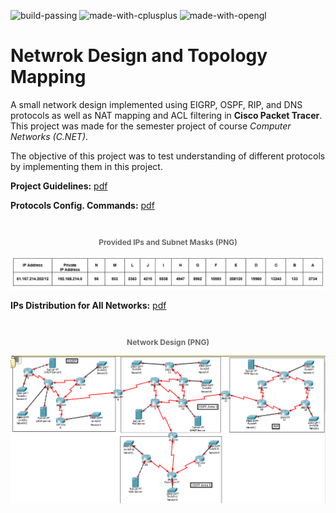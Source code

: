 ![build-passing](https://img.shields.io/badge/Build-passing-success?style=flat-square)
![made-with-cplusplus](https://img.shields.io/badge/Made%20with-C++-informational?style=flat-square)
![made-with-opengl](https://img.shields.io/badge/Made%20with-OpenGL-informational?style=flat-square)

# Netwrok Design and Topology Mapping

A small network design implemented using EIGRP, OSPF, RIP, and DNS protocols as well as NAT mapping and ACL filtering in **Cisco Packet Tracer**. This project was made for the semester project of course _Computer Networks (C.NET)_.

The objective of this project was to test understanding of different protocols by implementing them in this project.

**Project Guidelines:** [pdf](assets/CNET_Project.pdf)

**Protocols Config. Commands:** [pdf](assets/protocols_config_commands.pdf)

<br />
<p align="center" style="font-size:12px;color:dimgray;"><strong>Provided IPs and Subnet Masks (PNG)</strong>
</p>
<p align="center">
    <img src="assets/IPs.PNG" alt=""/>
</p>

**IPs Distribution for All Networks:** [pdf](assets/VLSM_CIDR_Subnet.pdf)

<br />
<p align="center" style="font-size:12px;color:dimgray;"><strong>Network Design (PNG)</strong>
</p>
<p align="center">
    <img src="assets/Network Design.PNG" alt=""/>
</p>
